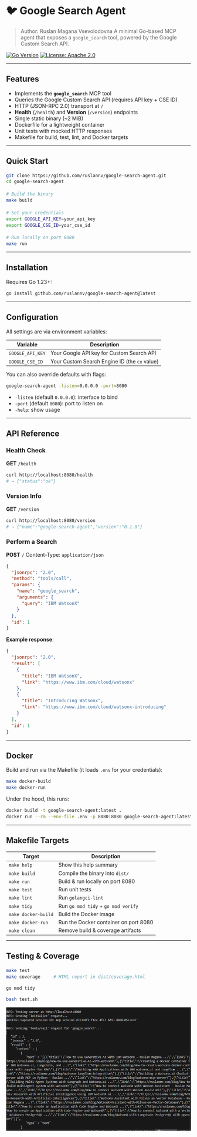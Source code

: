 
# 🐦 Google Search Agent

> Author: Ruslan Magana Vsevolodovna
> A minimal Go-based MCP agent that exposes a `google_search` tool, powered by the Google Custom Search API.

[![Go Version](https://img.shields.io/badge/go-1.23-blue)]()
[![License: Apache 2.0](https://img.shields.io/badge/license-Apache%202.0-blue)]()

---

## Features

- Implements the **`google_search`** MCP tool  
- Queries the Google Custom Search API (requires API key + CSE ID)  
- HTTP (JSON-RPC 2.0) transport at `/`  
- **Health** (`/health`) and **Version** (`/version`) endpoints  
- Single static binary (~2 MiB)  
- Dockerfile for a lightweight container  
- Unit tests with mocked HTTP responses  
- Makefile for build, test, lint, and Docker targets  

---

## Quick Start

```bash
git clone https://github.com/ruslannv/google-search-agent.git
cd google-search-agent

# Build the binary
make build

# Set your credentials
export GOOGLE_API_KEY=your_api_key
export GOOGLE_CSE_ID=your_cse_id

# Run locally on port 8080
make run
````

---

## Installation

Requires Go 1.23+:

```bash
go install github.com/ruslannv/google-search-agent@latest
```

---

## Configuration

All settings are via environment variables:

| Variable         | Description                                   |
| ---------------- | --------------------------------------------- |
| `GOOGLE_API_KEY` | Your Google API key for Custom Search API     |
| `GOOGLE_CSE_ID`  | Your Custom Search Engine ID (the `cx` value) |

You can also override defaults with flags:

```bash
google-search-agent -listen=0.0.0.0 -port=8080
```

* `-listen` (default `0.0.0.0`): interface to bind
* `-port`   (default `8080`): port to listen on
* `-help`: show usage

---

## API Reference

### Health Check

**GET** `/health`

```bash
curl http://localhost:8080/health
# → {"status":"ok"}
```

### Version Info

**GET** `/version`

```bash
curl http://localhost:8080/version
# → {"name":"google-search-agent","version":"0.1.0"}
```

### Perform a Search

**POST** `/`
Content-Type: `application/json`

```json
{
  "jsonrpc": "2.0",
  "method": "tools/call",
  "params": {
    "name": "google_search",
    "arguments": {
      "query": "IBM WatsonX"
    }
  },
  "id": 1
}
```

**Example response**:

```json
{
  "jsonrpc": "2.0",
  "result": [
    {
      "title": "IBM WatsonX",
      "link": "https://www.ibm.com/cloud/watsonx"
    },
    {
      "title": "Introducing Watsonx",
      "link": "https://www.ibm.com/cloud/watsonx-introducing"
    }
  ],
  "id": 1
}
```

---

## Docker

Build and run via the Makefile (it loads `.env` for your credentials):

```bash
make docker-build
make docker-run
```

Under the hood, this runs:

```bash
docker build -t google-search-agent:latest .
docker run --rm --env-file .env -p 8080:8080 google-search-agent:latest
```

---

## Makefile Targets

| Target              | Description                           |
| ------------------- | ------------------------------------- |
| `make help`         | Show this help summary                |
| `make build`        | Compile the binary into `dist/`       |
| `make run`          | Build & run locally on port 8080      |
| `make test`         | Run unit tests                        |
| `make lint`         | Run `golangci-lint`                   |
| `make tidy`         | Run `go mod tidy` + `go mod verify`   |
| `make docker-build` | Build the Docker image                |
| `make docker-run`   | Run the Docker container on port 8080 |
| `make clean`        | Remove build & coverage artifacts     |

---

## Testing & Coverage

```bash
make test
make coverage     # HTML report in dist/coverage.html
```

```bash
go mod tidy
```
```bash
bash test.sh

```
![](assets/2025-06-28-01-02-51.png)